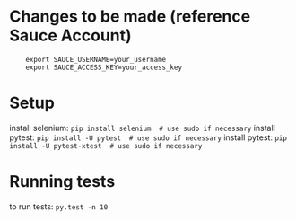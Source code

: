 # Changes to be made (reference Sauce Account)

```
	export SAUCE_USERNAME=your_username
	export SAUCE_ACCESS_KEY=your_access_key
```

# Setup
install selenium: `pip install selenium  # use sudo if necessary`
install pytest: `pip install -U pytest  # use sudo if necessary`
install pytest: `pip install -U pytest-xtest  # use sudo if necessary`

# Running tests
to run tests: `py.test -n 10`


